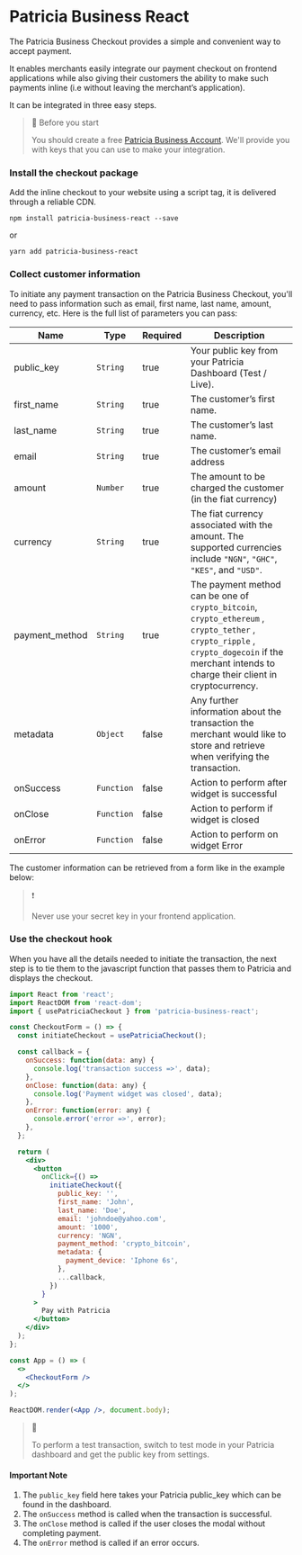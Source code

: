# Patricia Business React

The Patricia Business Checkout provides a simple and convenient way to accept payment.

It enables merchants easily integrate our payment checkout on frontend applications while also giving their customers the ability to make such payments inline (i.e without leaving the merchant’s application).

<!-- <img src="https://media.giphy.com/media/5oJl2JisUuDfc49CJF/giphy.gif" width="800"/> -->

It can be integrated in three easy steps.

> 📘 Before you start
>
> You should create a free [Patricia Business Account](https://business.mypatricia.co/). We'll provide you with keys that you can use to make your integration.

### Install the checkout package

Add the inline checkout to your website using a script tag, it is delivered through a reliable CDN.

```node
npm install patricia-business-react --save
```

or

```node
yarn add patricia-business-react
```

### Collect customer information

To initiate any payment transaction on the Patricia Business Checkout, you'll need to pass information such as email, first name, last name, amount, currency, etc. Here is the full list of parameters you can pass:

| Name           | Type       | Required | Description                                                                                                                                                                                    |
| -------------- | ---------- | -------- | ---------------------------------------------------------------------------------------------------------------------------------------------------------------------------------------------- |
| public_key     | `String`   | true     | Your public key from your Patricia Dashboard (Test / Live).                                                                                                                                    |
| first_name     | `String`   | true     | The customer’s first name.                                                                                                                                                                     |
| last_name      | `String`   | true     | The customer’s last name.                                                                                                                                                                      |
| email          | `String`   | true     | The customer’s email address                                                                                                                                                                   |
| amount         | `Number`   | true     | The amount to be charged the customer (in the fiat currency)                                                                                                                                   |
| currency       | `String`   | true     | The fiat currency associated with the amount. The supported currencies include `"NGN"`, `"GHC"`, `"KES"`, and `"USD"`.                                                                         |
| payment_method | `String`   | true     | The payment method can be one of `crypto_bitcoin`, `crypto_ethereum` , `crypto_tether` , `crypto_ripple` , `crypto_dogecoin` if the merchant intends to charge their client in cryptocurrency. |
| metadata       | `Object`   | false    | Any further information about the transaction the merchant would like to store and retrieve when verifying the transaction.                                                                    |
| onSuccess      | `Function` | false    | Action to perform after widget is successful                                                                                                                                                   |
| onClose        | `Function` | false    | Action to perform if widget is closed                                                                                                                                                          |
| onError        | `Function` | false    | Action to perform on widget Error                                                                                                                                                              |

The customer information can be retrieved from a form like in the example below:

<!-- ![](https://files.readme.io/0d4329b-code.png 'code.png') -->

> ❗️
>
> Never use your secret key in your frontend application.

### Use the checkout hook
When you have all the details needed to initiate the transaction, the next step is to tie them to the javascript function that passes them to Patricia and displays the checkout.

```jsx
import React from 'react';
import ReactDOM from 'react-dom';
import { usePatriciaCheckout } from 'patricia-business-react';

const CheckoutForm = () => {
  const initiateCheckout = usePatriciaCheckout();

  const callback = {
    onSuccess: function(data: any) {
      console.log('transaction success =>', data);
    },
    onClose: function(data: any) {
      console.log('Payment widget was closed', data);
    },
    onError: function(error: any) {
      console.error('error =>', error);
    },
  };

  return (
    <div>
      <button
        onClick={() =>
          initiateCheckout({
            public_key: '',
            first_name: 'John',
            last_name: 'Doe',
            email: 'johndoe@yahoo.com',
            amount: '1000',
            currency: 'NGN',
            payment_method: 'crypto_bitcoin',
            metadata: {
              payment_device: 'Iphone 6s',
            },
            ...callback,
          })
        }
      >
        Pay with Patricia
      </button>
    </div>
  );
};

const App = () => (
  <>
    <CheckoutForm />
  </>
);

ReactDOM.render(<App />, document.body);
```


> 📘
>
> To perform a test transaction, switch to test mode in your Patricia dashboard and get the public key from settings.

#### Important Note

1. The `public_key` field here takes your Patricia public_key which can be found in the dashboard.
2. The `onSuccess` method is called when the transaction is successful.
3. The `onClose` method is called if the user closes the modal without completing payment.
4. The `onError` method is called if an error occurs.
